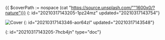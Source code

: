 {{ $coverPath := nospace (cat "https://source.unsplash.com/""1600x0/?nature")}}
{: id="20210317143205-1pz24mz" updated="20210317143754"}

![Cover]({{$coverPath}})
{: id="20210317143346-aor64zl" updated="20210317143548"}


{: id="20210317143205-7hcb4jn" type="doc"}
